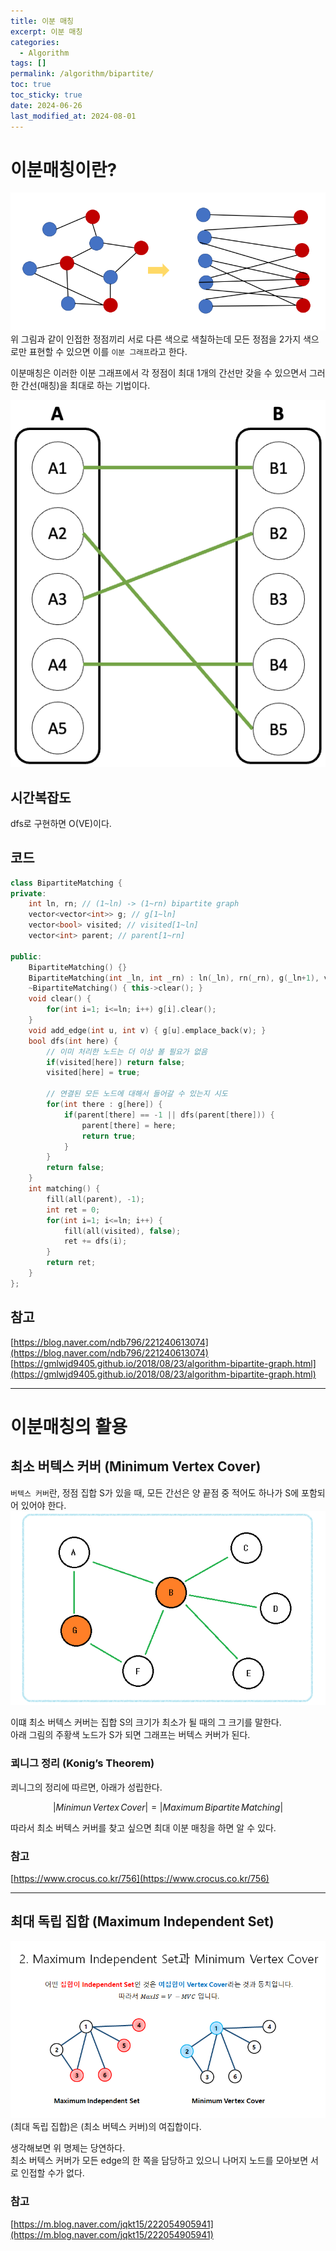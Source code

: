 ```yaml
---
title: 이분 매칭
excerpt: 이분 매칭
categories:
  - Algorithm
tags: []
permalink: /algorithm/bipartite/
toc: true
toc_sticky: true
date: 2024-06-26
last_modified_at: 2024-08-01
---
```

# 이분매칭이란?
![](/assets/images/posts_img/Pasted%20image%2020240703143547.png)
위 그림과 같이 인접한 정점끼리 서로 다른 색으로 색칠하는데 모든 정점을 2가지 색으로만 표현할 수 있으면 이를 `이분 그래프`라고 한다.

이분매칭은 이러한 이분 그래프에서 각 정점이 최대 1개의 간선만 갖을 수 있으면서 그러한 간선(매칭)을 최대로 하는 기법이다.

![](/assets/images/posts_img/Pasted%20image%2020240703143511.png)

## 시간복잡도
dfs로 구현하면 O(VE)이다.

## 코드
```cpp
class BipartiteMatching {
private:
    int ln, rn; // (1~ln) -> (1~rn) bipartite graph
    vector<vector<int>> g; // g[1~ln]
    vector<bool> visited; // visited[1~ln]
    vector<int> parent; // parent[1~rn]

public:
    BipartiteMatching() {}
    BipartiteMatching(int _ln, int _rn) : ln(_ln), rn(_rn), g(_ln+1), visited(_ln+1), parent(_rn+1) {}
    ~BipartiteMatching() { this->clear(); }
    void clear() {
        for(int i=1; i<=ln; i++) g[i].clear();
    }
    void add_edge(int u, int v) { g[u].emplace_back(v); }
    bool dfs(int here) {
        // 이미 처리한 노드는 더 이상 볼 필요가 없음
        if(visited[here]) return false;
        visited[here] = true;

        // 연결된 모든 노드에 대해서 들어갈 수 있는지 시도
        for(int there : g[here]) {
            if(parent[there] == -1 || dfs(parent[there])) {
                parent[there] = here;
                return true;
            }
        }
        return false;
    }
    int matching() {
        fill(all(parent), -1);
        int ret = 0;
        for(int i=1; i<=ln; i++) {
            fill(all(visited), false);
            ret += dfs(i);
        }
        return ret;
    }
};
```
## 참고
[https://blog.naver.com/ndb796/221240613074](https://blog.naver.com/ndb796/221240613074)
[https://gmlwjd9405.github.io/2018/08/23/algorithm-bipartite-graph.html](https://gmlwjd9405.github.io/2018/08/23/algorithm-bipartite-graph.html)

---
# 이분매칭의 활용
## 최소 버텍스 커버 (Minimum Vertex Cover)
`버텍스 커버`란, 정점 집합 S가 있을 때, 모든 간선은 양 끝점 중 적어도 하나가 S에 포함되어 있어야 한다.
![](/assets/images/posts_img/Pasted%20image%2020240703143731.png)

이떄 최소 버텍스 커버는 집합 S의 크기가 최소가 될 때의 그 크기를 말한다.  
아래 그림의 주황색 노드가 S가 되면 그래프는 버텍스 커버가 된다.  
### 쾨니그 정리 (Konig’s Theorem)

쾨니그의 정리에 따르면, 아래가 성립한다.

$$|Minimun \,Vertex \,Cover| = |Maximum \,Bipartite \,Matching|$$

따라서 최소 버텍스 커버를 찾고 싶으면 최대 이분 매칭을 하면 알 수 있다.

### 참고
[https://www.crocus.co.kr/756](https://www.crocus.co.kr/756)


---

## 최대 독립 집합 (Maximum Independent Set)

![](/assets/images/posts_img/Pasted%20image%2020240703143857.png)
(최대 독립 집합)은 (최소 버텍스 커버)의 여집합이다.

생각해보면 위 명제는 당연하다.  
최소 버텍스 커버가 모든 edge의 한 쪽을 담당하고 있으니 나머지 노드를 모아보면 서로 인접할 수가 없다.

### 참고
[https://m.blog.naver.com/jqkt15/222054905941](https://m.blog.naver.com/jqkt15/222054905941)